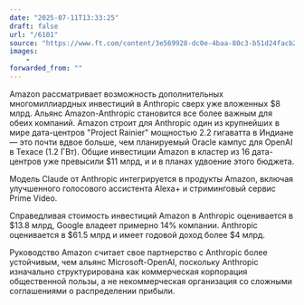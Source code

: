 ```yaml
---
date: "2025-07-11T13:33:25"
draft: false
url: "/6101"
source: "https://www.ft.com/content/3e569928-dc0e-4baa-80c3-b51d24facb23"
images:
    -
forwarded_from: ""
---
```


Amazon рассматривает возможность дополнительных многомиллиардных инвестиций в Anthropic сверх уже вложенных $8 млрд. Альянс Amazon-Anthropic становится все более важным для обеих компаний. Amazon строит для Anthropic один из крупнейших в мире дата-центров "Project Rainier" мощностью 2.2 гигаватта в Индиане — это почти вдвое больше, чем планируемый Oracle кампус для OpenAI в Техасе (1.2 ГВт). Общие инвестиции Amazon в кластер из 16 дата-центров уже превысили $11 млрд, и и в планах удвоение этого бюджета.

Модель Claude от Anthropic интегрируется в продукты Amazon, включая улучшенного голосового ассистента Alexa+ и стриминговый сервис Prime Video.

Справедливая стоимость инвестиций Amazon в Anthropic оценивается в $13.8 млрд, Google владеет примерно 14% компании. Anthropic оценивается в $61.5 млрд и имеет годовой доход более $4 млрд.

Руководство Amazon считает свое партнерство с Anthropic более устойчивым, чем альянс Microsoft-OpenAI, поскольку Anthropic изначально структурирована как коммерческая корпорация общественной пользы, а не некоммерческая организация со сложными соглашениями о распределении прибыли.
